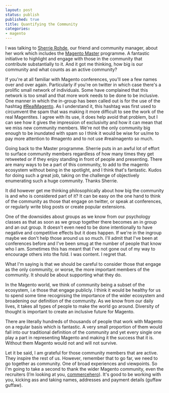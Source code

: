 ```yaml
---
layout: post
status: publish
published: true
title: Quantifying the Community
categories:
- magento
---
```


I was talking to [Sherrie Rohde](https://twitter.com/sherrierohde), our friend and community manager, about her work which includes the [Magento Master](https://magento.com/community/magento-masters) programme. A fantastic initiative to highlight and engage with those in the community that contribute substantially to it. And it got me thinking, how big is our community and what counts as an active community?

If you're at all familiar with Magento conferences, you'll see a few names over and over again. Particularly if you're on twitter in which case there's a prolific small network of individuals. Some have complained that this network is too small and that more work needs to be done to be inclusive. One manner in which the in-group has been called out is for the use of the hashtag [#RealMagento](https://twitter.com/search?q=%23realmagento&src=tyah). As I understand it, this hashtag was first used to circumvent the spam that was making it more difficult to see the work of the real Magentites. I agree with its use, it does help avoid that problem, but I can see how it gives the impression of exclusivity and how it can mean that we miss new community members. We're not the only community big enough to be inundated with spam so I think it would be wise for us/me to pay more attention to #magento and to not use #realmagento so much.

Going back to the Master programme. Sherrie puts in an awful lot of effort to surface community members regardless of how many times they get retweeted or if they enjoy standing in front of people and presenting. There are many ways to be a part of this community, to add to the magento ecosystem without being in the spotlight, and I think that's fantastic. Kudos for doing such a great job, taking on the challenge of objectively enumerating such a huge community. Thanks Sherrie.

It did however get me thinking philosophically about how big the community is and who is considered part of it? It can be easy on the one hand to think of the community as those that engage on twitter, or speak at conferences, or regularly write blog posts or create popular extensions.

One of the downsides about groups as we know from our psychology classes as that as soon as we group together there becomes an in group and an out group. It doesn't even need to be done intentionally to have negative and competitive effects but it does happen. If we're in the ingroup maybe we don't help those around us so much.  I'll admit that I've been at conferences before and I've been smug at the number of people that know who I am. Sometimes this has meant that I've not gone out of my way to encourage others into the fold. I was content. I regret that.

What I'm saying is that we should be careful to consider those that engage as the only community, or worse, the more important members of the community. It should be about supporting what they do.

In the Magento world, we think of community being a subset of the ecosystem, i.e those that engage publicly. I think it would be healthy for us to spend some time recognising the importance of the wider ecosystem and broadening our definition of the community.  As we know from our daily lives, it takes all types of people to make the world go around. Diversity of thought is important to create an inclusive future for Magento.

There are literally hundreds of thousands of people that work with Magento on a regular basis which is fantastic. A very small proportion of them would fall into our traditional definition of the community and yet every single one play a part in representing Magento and making it the success that it is. Without them Magento would not and will not survive.

Let it be said, I am grateful for those community members that are active. They inspire the rest of us. However, remember that to go far, we need to go together as community. One of broad experiences and viewpoints. So I'm going to take a second to thank the wider Magento community, even the recruiters (I’m looking at you, [commercehero](https://commercehero.io/)). It's good to be working with you, kicking ass and taking names, addresses and payment details (guffaw guffaw).
